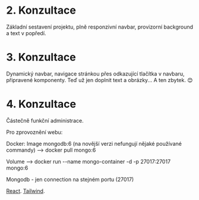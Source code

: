 # 2. Konzultace

Základní sestavení projektu, plně responzivní navbar, provizorní background a text v popředí.

# 3. Konzultace

Dynamický navbar, navigace stránkou přes odkazující tlačítka v navbaru, připravené komponenty. Teď už jen doplnit text a obrázky... A ten zbytek. 😊

# 4. Konzultace

Částečně funkční administrace.

  Pro zprovoznění webu:
  
  Docker:    Image mongodb:6 (na novější verzi nefungují nějaké používané commandy) --> docker pull mongo:6
  
  Volume --> docker run --name mongo-container -d -p 27017:27017 mongo:6
      
  Mongodb - jen connection na stejném portu (27017)
      

[React](https://react.dev/).
[Tailwind](https://tailwindcss.com/).
